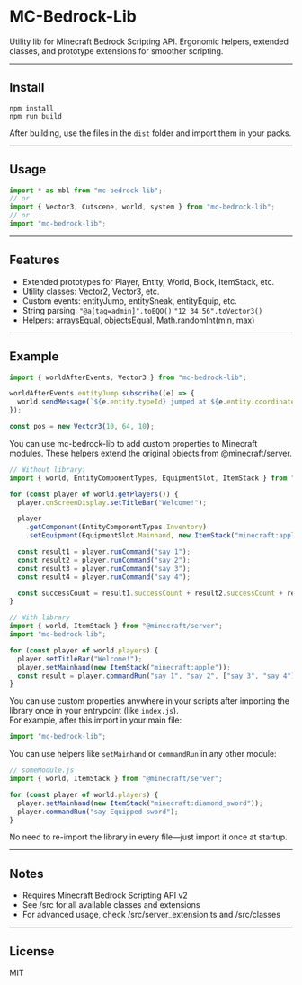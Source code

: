 # MC-Bedrock-Lib

Utility lib for Minecraft Bedrock Scripting API. Ergonomic helpers, extended classes, and prototype extensions for smoother scripting.

---

## Install

```
npm install
npm run build
```

After building, use the files in the `dist` folder and import them in your packs.

---

## Usage

```js
import * as mbl from "mc-bedrock-lib";
// or
import { Vector3, Cutscene, world, system } from "mc-bedrock-lib";
// or
import "mc-bedrock-lib";
```

---

## Features

- Extended prototypes for Player, Entity, World, Block, ItemStack, etc.
- Utility classes: Vector2, Vector3, etc.
- Custom events: entityJump, entitySneak, entityEquip, etc.
- String parsing: `"@a[tag=admin]".toEQO()` `"12 34 56".toVector3()`
- Helpers: arraysEqual, objectsEqual, Math.randomInt(min, max)

---

## Example

```js
import { worldAfterEvents, Vector3 } from "mc-bedrock-lib";

worldAfterEvents.entityJump.subscribe((e) => {
  world.sendMessage(`${e.entity.typeId} jumped at ${e.entity.coordinates}`);
});

const pos = new Vector3(10, 64, 10);
```

You can use mc-bedrock-lib to add custom properties to Minecraft modules. These helpers extend the original objects from @minecraft/server.

```js
// Without library:
import { world, EntityComponentTypes, EquipmentSlot, ItemStack } from "@minecraft/server";

for (const player of world.getPlayers()) {
  player.onScreenDisplay.setTitleBar("Welcome!");

  player
    .getComponent(EntityComponentTypes.Inventory)
    .setEquipment(EquipmentSlot.Mainhand, new ItemStack("minecraft:apple"));

  const result1 = player.runCommand("say 1");
  const result2 = player.runCommand("say 2");
  const result3 = player.runCommand("say 3");
  const result4 = player.runCommand("say 4");

  const successCount = result1.successCount + result2.successCount + result3.successCount + result4.successCount; // 4
}

// With library
import { world, ItemStack } from "@minecraft/server";
import "mc-bedrock-lib";

for (const player of world.players) {
  player.setTitleBar("Welcome!");
  player.setMainhand(new ItemStack("minecraft:apple"));
  const result = player.commandRun("say 1", "say 2", ["say 3", "say 4"]); // {successCount: 4}
}
```

You can use custom properties anywhere in your scripts after importing the library once in your entrypoint (like `index.js`).  
For example, after this import in your main file:

```js
import "mc-bedrock-lib";
```

You can use helpers like `setMainhand` or `commandRun` in any other module:

```js
// someModule.js
import { world, ItemStack } from "@minecraft/server";

for (const player of world.players) {
  player.setMainhand(new ItemStack("minecraft:diamond_sword"));
  player.commandRun("say Equipped sword");
}
```

No need to re-import the library in every file—just import it once at startup.

---

## Notes

- Requires Minecraft Bedrock Scripting API v2
- See /src for all available classes and extensions
- For advanced usage, check /src/server_extension.ts and /src/classes

---

## License

MIT
